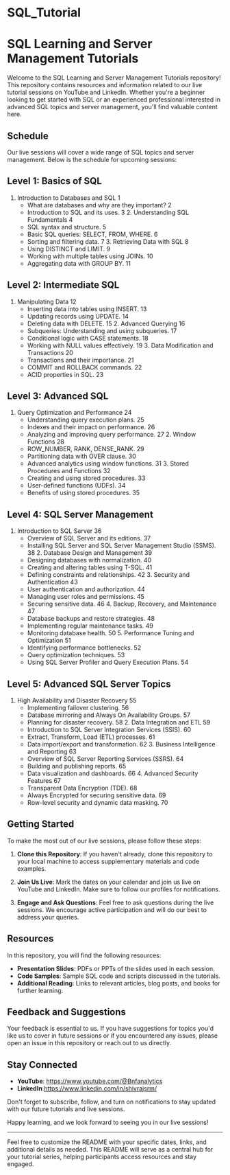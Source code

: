 # SQL_Tutorial
# SQL Learning and Server Management Tutorials

Welcome to the SQL Learning and Server Management Tutorials repository! This repository contains resources and information related to our live tutorial sessions on YouTube and LinkedIn. Whether you're a beginner looking to get started with SQL or an experienced professional interested in advanced SQL topics and server management, you'll find valuable content here.

## Schedule

Our live sessions will cover a wide range of SQL topics and server management. 
Below is the schedule for upcoming sessions:
## Level 1: Basics of SQL	
  1. Introduction to Databases and SQL	1
	   - What are databases and why are they important?	2
	   - Introduction to SQL and its uses.	3
	2. Understanding SQL Fundamentals	4
	   - SQL syntax and structure.	5
	   - Basic SQL queries: SELECT, FROM, WHERE.	6
	   - Sorting and filtering data.	7
	3. Retrieving Data with SQL	8
	   - Using DISTINCT and LIMIT.	9
	   - Working with multiple tables using JOINs.	10
	   - Aggregating data with GROUP BY.	11
## Level 2: Intermediate SQL
  1. Manipulating Data	12
	   - Inserting data into tables using INSERT.	13
	   - Updating records using UPDATE.	14
	   - Deleting data with DELETE.	15
	2. Advanced Querying	16
	   - Subqueries: Understanding and using subqueries.	17
	   - Conditional logic with CASE statements.	18
	   - Working with NULL values effectively.	19
	3. Data Modification and Transactions	20
	   - Transactions and their importance.	21
	   - COMMIT and ROLLBACK commands.	22
	   - ACID properties in SQL.	23
## Level 3: Advanced SQL
  1. Query Optimization and Performance	24
	   - Understanding query execution plans.	25
	   - Indexes and their impact on performance.	26
	   - Analyzing and improving query performance.	27
	2. Window Functions	28
	   - ROW_NUMBER, RANK, DENSE_RANK.	29
	   - Partitioning data with OVER clause.	30
	   - Advanced analytics using window functions.	31
	3. Stored Procedures and Functions	32
	   - Creating and using stored procedures.	33
	   - User-defined functions (UDFs).	34
	   - Benefits of using stored procedures.	35
## Level 4: SQL Server Management	
  1. Introduction to SQL Server	36
	   - Overview of SQL Server and its editions.	37
	   - Installing SQL Server and SQL Server Management Studio (SSMS).	38
	2. Database Design and Management	39
	   - Designing databases with normalization.	40
	   - Creating and altering tables using T-SQL.	41
	   - Defining constraints and relationships.	42
	3. Security and Authentication	43
	   - User authentication and authorization.	44
	   - Managing user roles and permissions.	45
	   - Securing sensitive data.	46
	4. Backup, Recovery, and Maintenance	47
	   - Database backups and restore strategies.	48
	   - Implementing regular maintenance tasks.	49
	   - Monitoring database health.	50
	5. Performance Tuning and Optimization	51
	   - Identifying performance bottlenecks.	52
	   - Query optimization techniques.	53
	   - Using SQL Server Profiler and Query Execution Plans.	54
## Level 5: Advanced SQL Server Topics	
  1. High Availability and Disaster Recovery	55
	   - Implementing failover clustering.	56
	   - Database mirroring and Always On Availability Groups.	57
	   - Planning for disaster recovery.	58
	2. Data Integration and ETL	59
	   - Introduction to SQL Server Integration Services (SSIS).	60
	   - Extract, Transform, Load (ETL) processes.	61
	   - Data import/export and transformation.	62
	3. Business Intelligence and Reporting	63
	   - Overview of SQL Server Reporting Services (SSRS).	64
	   - Building and publishing reports.	65
	   - Data visualization and dashboards.	66
	4. Advanced Security Features	67
	   - Transparent Data Encryption (TDE).	68
	   - Always Encrypted for securing sensitive data.	69
	   - Row-level security and dynamic data masking.	70



## Getting Started

To make the most out of our live sessions, please follow these steps:

1. **Clone this Repository**: If you haven't already, clone this repository to your local machine to access supplementary materials and code examples.

2. **Join Us Live**: Mark the dates on your calendar and join us live on YouTube and LinkedIn. Make sure to follow our profiles for notifications.

3. **Engage and Ask Questions**: Feel free to ask questions during the live sessions. We encourage active participation and will do our best to address your queries.

## Resources

In this repository, you will find the following resources:

- **Presentation Slides**: PDFs or PPTs of the slides used in each session.
- **Code Samples**: Sample SQL code and scripts discussed in the tutorials.
- **Additional Reading**: Links to relevant articles, blog posts, and books for further learning.

## Feedback and Suggestions

Your feedback is essential to us. If you have suggestions for topics you'd like us to cover in future sessions or if you encountered any issues, please open an issue in this repository or reach out to us directly.

## Stay Connected

- **YouTube**: https://www.youtube.com/@Bnfanalytics
- **LinkedIn**:https://www.linkedin.com/in/shivrajsrm/
  

Don't forget to subscribe, follow, and turn on notifications to stay updated with our future tutorials and live sessions.

Happy learning, and we look forward to seeing you in our live sessions!

---

Feel free to customize the README with your specific dates, links, and additional details as needed. This README will serve as a central hub for your tutorial series, helping participants access resources and stay engaged.
